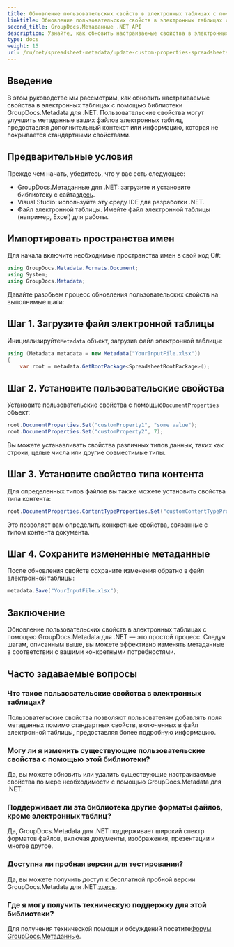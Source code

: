 ```yaml
---
title: Обновление пользовательских свойств в электронных таблицах с помощью .NET
linktitle: Обновление пользовательских свойств в электронных таблицах с помощью .NET
second_title: GroupDocs.Метаданные .NET API
description: Узнайте, как обновить настраиваемые свойства в электронных таблицах с помощью GroupDocs.Metadata для .NET. Это руководство эффективно совершенствует ваши навыки управления метаданными.
type: docs
weight: 15
url: /ru/net/spreadsheet-metadata/update-custom-properties-spreadsheets/
---
```

## Введение
В этом руководстве мы рассмотрим, как обновить настраиваемые свойства в электронных таблицах с помощью библиотеки GroupDocs.Metadata для .NET. Пользовательские свойства могут улучшить метаданные ваших файлов электронных таблиц, предоставляя дополнительный контекст или информацию, которая не покрывается стандартными свойствами.
## Предварительные условия
Прежде чем начать, убедитесь, что у вас есть следующее:
- GroupDocs.Метаданные для .NET: загрузите и установите библиотеку с сайта[здесь](https://releases.groupdocs.com/metadata/net/).
- Visual Studio: используйте эту среду IDE для разработки .NET.
- Файл электронной таблицы. Имейте файл электронной таблицы (например, Excel) для работы.

## Импортировать пространства имен
Для начала включите необходимые пространства имен в свой код C#:
```csharp
using GroupDocs.Metadata.Formats.Document;
using System;
using GroupDocs.Metadata;
```

Давайте разобьем процесс обновления пользовательских свойств на выполнимые шаги:
## Шаг 1. Загрузите файл электронной таблицы
 Инициализируйте`Metadata` объект, загрузив файл электронной таблицы:
```csharp
using (Metadata metadata = new Metadata("YourInputFile.xlsx"))
{
    var root = metadata.GetRootPackage<SpreadsheetRootPackage>();
```
## Шаг 2. Установите пользовательские свойства
 Установите пользовательские свойства с помощью`DocumentProperties` объект:
```csharp
root.DocumentProperties.Set("customProperty1", "some value");
root.DocumentProperties.Set("customProperty2", 7);
```
Вы можете устанавливать свойства различных типов данных, таких как строки, целые числа или другие совместимые типы.
## Шаг 3. Установите свойство типа контента
Для определенных типов файлов вы также можете установить свойства типа контента:
```csharp
root.DocumentProperties.ContentTypeProperties.Set("customContentTypeProperty", "custom value");
```
Это позволяет вам определить конкретные свойства, связанные с типом контента документа.
## Шаг 4. Сохраните измененные метаданные
После обновления свойств сохраните изменения обратно в файл электронной таблицы:
```csharp
metadata.Save("YourInputFile.xlsx");
```

## Заключение
Обновление пользовательских свойств в электронных таблицах с помощью GroupDocs.Metadata для .NET — это простой процесс. Следуя шагам, описанным выше, вы можете эффективно изменять метаданные в соответствии с вашими конкретными потребностями.

## Часто задаваемые вопросы
### Что такое пользовательские свойства в электронных таблицах?
Пользовательские свойства позволяют пользователям добавлять поля метаданных помимо стандартных свойств, включенных в файл электронной таблицы, предоставляя более подробную информацию.
### Могу ли я изменить существующие пользовательские свойства с помощью этой библиотеки?
Да, вы можете обновить или удалить существующие настраиваемые свойства по мере необходимости с помощью GroupDocs.Metadata для .NET.
### Поддерживает ли эта библиотека другие форматы файлов, кроме электронных таблиц?
Да, GroupDocs.Metadata для .NET поддерживает широкий спектр форматов файлов, включая документы, изображения, презентации и многое другое.
### Доступна ли пробная версия для тестирования?
 Да, вы можете получить доступ к бесплатной пробной версии GroupDocs.Metadata для .NET.[здесь](https://releases.groupdocs.com/).
### Где я могу получить техническую поддержку для этой библиотеки?
 Для получения технической помощи и обсуждений посетите[Форум GroupDocs.Метаданные](https://forum.groupdocs.com/c/metadata/14).